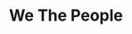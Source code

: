 ---
pid: LS179
title: We The People
location_transcription: Center City Love Park
zipcode: '19104'
outside_phl: 
neighborhood: University City,Belmont,Parkside,Powelton Village
age: '32'
age_range: 30-39
instagram: 
image_file_name: LS_179.jpg
proposal_transcription: 
topic: Unity
topic_summary: '0'
type: Other No Form
keywords_other: 
credit: Kenneth Dubose
image_labels: 
twitter: 
facebook: 
permalink: "/monuments/ls179/"
layout: item-page
---